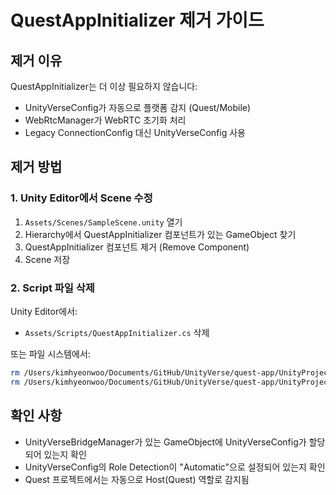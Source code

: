 # QuestAppInitializer 제거 가이드

## 제거 이유
QuestAppInitializer는 더 이상 필요하지 않습니다:
- UnityVerseConfig가 자동으로 플랫폼 감지 (Quest/Mobile)
- WebRtcManager가 WebRTC 초기화 처리
- Legacy ConnectionConfig 대신 UnityVerseConfig 사용

## 제거 방법

### 1. Unity Editor에서 Scene 수정
1. `Assets/Scenes/SampleScene.unity` 열기
2. Hierarchy에서 QuestAppInitializer 컴포넌트가 있는 GameObject 찾기
3. QuestAppInitializer 컴포넌트 제거 (Remove Component)
4. Scene 저장

### 2. Script 파일 삭제
Unity Editor에서:
- `Assets/Scripts/QuestAppInitializer.cs` 삭제

또는 파일 시스템에서:
```bash
rm /Users/kimhyeonwoo/Documents/GitHub/UnityVerse/quest-app/UnityProject/Assets/Scripts/QuestAppInitializer.cs
rm /Users/kimhyeonwoo/Documents/GitHub/UnityVerse/quest-app/UnityProject/Assets/Scripts/QuestAppInitializer.cs.meta
```

## 확인 사항
- UnityVerseBridgeManager가 있는 GameObject에 UnityVerseConfig가 할당되어 있는지 확인
- UnityVerseConfig의 Role Detection이 "Automatic"으로 설정되어 있는지 확인
- Quest 프로젝트에서는 자동으로 Host(Quest) 역할로 감지됨
